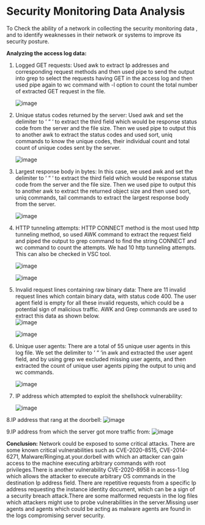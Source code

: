 # Security Monitoring Data Analysis
To Check the ability of a network in collecting the security monitoring data , and to identify weaknesses in their network or systems to improve its security posture.

**Analyzing the access log data:**

1. Logged GET requests:
   Used awk to extract Ip addresses and corresponding request methods and then used pipe to send the output into grep to select the requests having GET in the access log and then used pipe again to wc command with -l option to count the total number of extracted GET request in the file.

   ![image](https://github.com/user-attachments/assets/37fb4da9-b2b4-4319-83bf-dda7f6beff5d)

2. Unique status codes returned by the server:
   Used awk and set the delimiter to ‘ “ ‘ to extract the third field which would be response status code from the server and the file size. Then we used pipe to output this to another awk to extract the status codes and used sort, uniq commands to know the unique codes, their individual count and total count of unique codes sent by the server.

   ![image](https://github.com/user-attachments/assets/a11e7012-fdbf-4beb-bf37-a32d783070e0)

3. Largest response body in bytes:
   In this case, we used awk and set the delimiter to ‘ “ ‘ to extract the third field which would be response status code from the server and the file size. Then we used pipe to output this to another awk to extract the returned object size and then used sort, uniq commands, tail commands to extract the largest response body from the server.

   ![image](https://github.com/user-attachments/assets/f4a9b5ae-41f3-474b-9428-c1af10df4fa5)

4. HTTP tunneling attempts:
   HTTP CONNECT method is the most used http tunneling method, so used AWK command to extract the request field and piped the output to grep command to find the string CONNECT and wc command to count the attempts. We had 10 http tunneling attempts. This can also be checked in VSC tool.

   ![image](https://github.com/user-attachments/assets/3bfb22dc-9806-47c4-a884-a4f987a814cc)

   ![image](https://github.com/user-attachments/assets/e8777b26-2ce1-4cde-a71c-bdfe053debd8)


5. Invalid request lines containing raw binary data:
   There are 11 invalid request lines which contain binary data, with status code 400. The user agent field is empty for all these invalid requests, which could be a potential sign of malicious traffic. AWK and Grep commands are used to extract this data as shown below.  
   ![image](https://github.com/user-attachments/assets/a5da8650-4a2d-4f7c-8200-80a520dc2b6c)

   ![image](https://github.com/user-attachments/assets/c8e6617c-6bd2-42a9-9203-290c4d71277a)

6. Unique user agents:
   There are a total of 55 unique user agents in this log file. We set the delimiter to ‘ “ ‘in awk and extracted the user agent field, and by using grep we excluded missing user agents, and then extracted the count of unique user agents piping the output to uniq and wc commands.

   ![image](https://github.com/user-attachments/assets/aa7fec79-8a0f-44a1-be8c-2b82178cab8c)

7. IP address which attempted to exploit the shellshock vulnerability:

   ![image](https://github.com/user-attachments/assets/34fd49a4-6c4b-4109-83ab-20179ef0f07e)

8.IP address that rang at the doorbell:
  ![image](https://github.com/user-attachments/assets/e0f454f0-57c4-4b42-b8f8-344b2e04be50)

9.IP address from which the server got more traffic from:
  ![image](https://github.com/user-attachments/assets/29717423-49a7-4eaa-948a-d4d9765e3073)

**Conclusion:** Network could be exposed to some critical attacks. There are some known critical vulnerabilities such as CVE-2020-8515, CVE-2014-6271, Malware/Ringing.at.your.dorbell with which an attacker can gain access to the machine executing arbitrary commands with root privileges.There is another vulnerability CVE-2020-8958 in access-1.log which allows the attacker to execute arbitrary OS commands in the destination Ip address field.  There are repetitive requests from a specific Ip address requesting the instance identity document, which can be a sign of a security breach attack.There are some malformed requests in the log files which attackers might use to probe vulnerabilities in the server.Missing user agents and agents which could be acting as malware agents are found in the logs compromising server security. 







   

   


   

   


